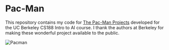 # Pac-Man

This repository contains my code for [The Pac-Man Projects](http://ai.berkeley.edu/project_overview.html) developed for the UC Berkeley CS188 Intro to AI course. I thank the authors at Berkeley for making these wonderful project available to the public.

![Pacman](http://ai.berkeley.edu/images/pacman_game.gif)
